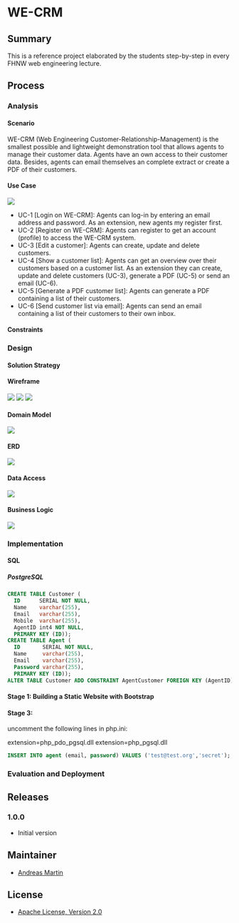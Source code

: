 # WE-CRM

## Summary
This is a reference project elaborated by the students step-by-step in every FHNW web engineering lecture.

## Process

### Analysis

#### Scenario
WE-CRM (Web Engineering Customer-Relationship-Management) is the smallest possible and lightweight demonstration tool that allows agents to manage their customer data. Agents have an own access to their customer data. Besides, agents can email themselves an complete extract or create a PDF of their customers.

#### Use Case

![](modelling/images/WE-CRM-Use-Case.png)

- UC-1 [Login on WE-CRM]: Agents can log-in by entering an email address and password. As an extension, new agents my register first.
- UC-2 [Register on WE-CRM]: Agents can register to get an account (profile) to access the WE-CRM system.
- UC-3 [Edit a customer]: Agents can create, update and delete customers.
- UC-4 [Show a customer list]: Agents can get an overview over their customers based on a customer list. As an extension they can create, update and delete customers (UC-3), generate a PDF (UC-5) or send an email (UC-6).
- UC-5 [Generate a PDF customer list]: Agents can generate a PDF containing a list of their customers.
- UC-6 [Send customer list via email]: Agents can send an email containing a list of their customers to their own inbox.

#### Constraints

### Design

#### Solution Strategy

#### Wireframe

![](modelling/images/WE-CRM-Wireframe%20-%20Log-In.png)
![](modelling/images/WE-CRM-Wireframe%20-%20Customers.png)
![](modelling/images/WE-CRM-Wireframe%20-%20Edit.png)

#### Domain Model

![](modelling/images/WE-CRM-Domain-Model.png)

#### ERD

![](modelling/images/WE-CRM-ERD.png)

#### Data Access

![](modelling/images/WE-CRM-Data-Access.png)

#### Business Logic

![](modelling/images/WE-CRM-Business-Logic.png)

### Implementation

#### SQL

##### PostgreSQL
```SQL
CREATE TABLE Customer (
  ID      SERIAL NOT NULL,
  Name    varchar(255),
  Email   varchar(255),
  Mobile  varchar(255),
  AgentID int4 NOT NULL,
  PRIMARY KEY (ID));
CREATE TABLE Agent (
  ID       SERIAL NOT NULL,
  Name     varchar(255),
  Email    varchar(255),
  Password varchar(255),
  PRIMARY KEY (ID));
ALTER TABLE Customer ADD CONSTRAINT AgentCustomer FOREIGN KEY (AgentID) REFERENCES Agent (ID);
```

#### Stage 1: Building a Static Website with Bootstrap

#### Stage 3:
uncomment the following lines in php.ini:

extension=php_pdo_pgsql.dll
extension=php_pgsql.dll

```SQL
INSERT INTO agent (email, password) VALUES ('test@test.org','secret');
```

### Evaluation and Deployment

## Releases

### 1.0.0

- Initial version

## Maintainer

- [Andreas Martin](https://github.com/andreasmartin)

## License

- [Apache License, Version 2.0](LICENSE)
